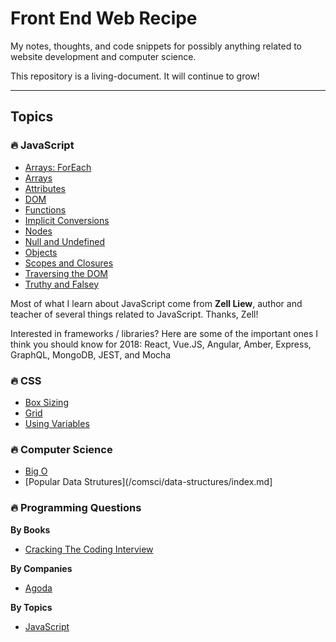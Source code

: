 # Front End Web Recipe

My notes, thoughts, and code snippets for possibly anything related to website development and computer science.

This repository is a living-document. It will continue to grow!

---

## Topics

### 🔥 JavaScript

- [Arrays: ForEach](/javascript/Arrays_forEach.md)
- [Arrays](/javascript/Arrays.md)
- [Attributes](/javascript/Attributes.md)
- [DOM](/javascript/DOM.md)
- [Functions](/javascript/Functions.md)
- [Implicit Conversions](/javascript/Implicit_Conversions.md)
- [Nodes](/javascript/Nodes.md)
- [Null and Undefined](/javascript/Null_Undefined.md)
- [Objects](/javascript/Objects.md)
- [Scopes and Closures](/javascript/Scopes_Closures.md)
- [Traversing the DOM](/javascript/Traversing_the_DOM.md)
- [Truthy and Falsey](/javascript/Truthy_Falsey.md)

Most of what I learn about JavaScript come from **Zell Liew**, author and teacher of several things related to JavaScript. Thanks, Zell!

Interested in frameworks / libraries? Here are some of the important ones I think you should know for 2018: React, Vue.JS, Angular, Amber, Express, GraphQL, MongoDB, JEST, and Mocha

### 🔥 CSS

- [Box Sizing](/css/BoxSizing.md)
- [Grid](/css/Grid.md)
- [Using Variables](/css/UsingVar.md)

### 🔥 Computer Science

- [Big O](/comsci/algorithms/Big-O.md)
- [Popular Data Strutures](/comsci/data-structures/index.md]

### 🔥 Programming Questions

**By Books**

- [Cracking The Coding Interview](/interview/books/cracking-the-coding-interview/ch01/index.md)

**By Companies**

- [Agoda](/interview/companies/Agoda.md)

**By Topics**

- [JavaScript](/interview/languages/JavaScript.md)